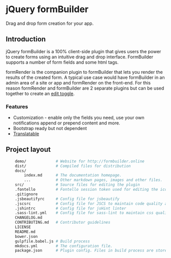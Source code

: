 # jQuery formBuilder
Drag and drop form creation for your app.

<p data-height="570" data-theme-id="0" data-slug-hash="vLjOLL" data-default-tab="result" data-user="kevinchappell" class="codepen"></p>

## Introduction
jQuery formBuilder is a 100% client-side plugin that gives users the power to create forms using an intuitive drag and drop interface. FormBuilder supports a number of form fields and some html tags.

formRender is the companion plugin to formBuilder that lets you render the results of the created form. A typical use case would have formBuilder in an admin area of a site or app and formRender on the front-end. For this reason formRender and formBuilder are 2 separate plugins but can be used together to create an [edit toggle](http://codepen.io/kevinchappell/pen/obyeya).

### Features
* Customization - enable only the fields you need, use your own notifications append or prepend content and more.
* Bootstrap ready but not dependent
* [Translatable](http://codepen.io/kevinchappell/pen/PNZZmw)

## Project layout
```bash
    demo/             # Website for http://formbuilder.online
    dist/             # Compiled files for distribution
    docs/
        index.md      # The documentation homepage.
        ...           # Other markdown pages, images and other files.
    src/              # Source files for editing the plugin
    .fontello         # Fontello session token used for editing the icon font
    .gitignore
    .jsbeautifyrc     # Config file for jsbeautify
    .jscsrc           # Config file for JSCS to maintain code quality and style
    .jshintrc         # Config file for jsHint linter
    .sass-lint.yml    # Config file for sass-lint to maintain css quality and style
    CHANGELOG.md
    CONTRIBUTING.md   # Contributor guidelines
    LICENSE
    README.md
    bower.json
    gulpfile.babel.js # Build process
    mkdocs.yml        # The configuration file.
    package.json      # Plugin config. Files in build process are stored in the `"config"` property.
```
